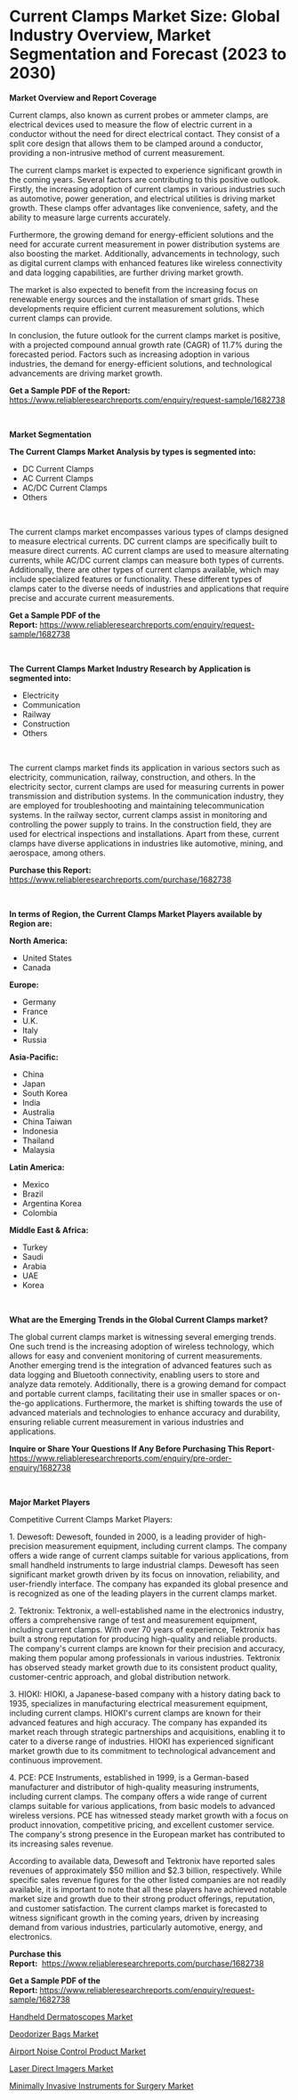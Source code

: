 <p><h1>Current Clamps Market Size: Global Industry Overview, Market Segmentation and Forecast (2023 to 2030)</h1></p><p><strong>Market Overview and Report Coverage</strong></p>
<p><p>Current clamps, also known as current probes or ammeter clamps, are electrical devices used to measure the flow of electric current in a conductor without the need for direct electrical contact. They consist of a split core design that allows them to be clamped around a conductor, providing a non-intrusive method of current measurement.</p><p>The current clamps market is expected to experience significant growth in the coming years. Several factors are contributing to this positive outlook. Firstly, the increasing adoption of current clamps in various industries such as automotive, power generation, and electrical utilities is driving market growth. These clamps offer advantages like convenience, safety, and the ability to measure large currents accurately.</p><p>Furthermore, the growing demand for energy-efficient solutions and the need for accurate current measurement in power distribution systems are also boosting the market. Additionally, advancements in technology, such as digital current clamps with enhanced features like wireless connectivity and data logging capabilities, are further driving market growth.</p><p>The market is also expected to benefit from the increasing focus on renewable energy sources and the installation of smart grids. These developments require efficient current measurement solutions, which current clamps can provide.</p><p>In conclusion, the future outlook for the current clamps market is positive, with a projected compound annual growth rate (CAGR) of 11.7% during the forecasted period. Factors such as increasing adoption in various industries, the demand for energy-efficient solutions, and technological advancements are driving market growth.</p></p>
<p><strong>Get a Sample PDF of the Report:</strong> <a href="https://www.reliableresearchreports.com/enquiry/request-sample/1682738">https://www.reliableresearchreports.com/enquiry/request-sample/1682738</a></p>
<p>&nbsp;</p>
<p><strong>Market Segmentation</strong></p>
<p><strong>The Current Clamps Market Analysis by types is segmented into:</strong></p>
<p><ul><li>DC Current Clamps</li><li>AC Current Clamps</li><li>AC/DC Current Clamps</li><li>Others</li></ul></p>
<p>&nbsp;</p>
<p><p>The current clamps market encompasses various types of clamps designed to measure electrical currents. DC current clamps are specifically built to measure direct currents. AC current clamps are used to measure alternating currents, while AC/DC current clamps can measure both types of currents. Additionally, there are other types of current clamps available, which may include specialized features or functionality. These different types of clamps cater to the diverse needs of industries and applications that require precise and accurate current measurements.</p></p>
<p><strong>Get a Sample PDF of the Report:</strong>&nbsp;<a href="https://www.reliableresearchreports.com/enquiry/request-sample/1682738">https://www.reliableresearchreports.com/enquiry/request-sample/1682738</a></p>
<p>&nbsp;</p>
<p><strong>The Current Clamps Market Industry Research by Application is segmented into:</strong></p>
<p><ul><li>Electricity</li><li>Communication</li><li>Railway</li><li>Construction</li><li>Others</li></ul></p>
<p>&nbsp;</p>
<p><p>The current clamps market finds its application in various sectors such as electricity, communication, railway, construction, and others. In the electricity sector, current clamps are used for measuring currents in power transmission and distribution systems. In the communication industry, they are employed for troubleshooting and maintaining telecommunication systems. In the railway sector, current clamps assist in monitoring and controlling the power supply to trains. In the construction field, they are used for electrical inspections and installations. Apart from these, current clamps have diverse applications in industries like automotive, mining, and aerospace, among others.</p></p>
<p><strong>Purchase this Report:</strong>&nbsp; <a href="https://www.reliableresearchreports.com/purchase/1682738">https://www.reliableresearchreports.com/purchase/1682738</a></p>
<p>&nbsp;</p>
<p><strong>In terms of Region, the Current Clamps Market Players available by Region are:</strong></p>
<p>
    <p> <strong> North America: </strong>
        <ul>
            <li>United States</li>
            <li>Canada</li>
        </ul>
        </p> 
    <p> <strong> Europe: </strong>
        <ul>
            <li>Germany</li>
            <li>France</li>
            <li>U.K.</li>
            <li>Italy</li>
            <li>Russia</li>
        </ul>
        </p> 
    <p> <strong> Asia-Pacific: </strong>
        <ul>
            <li>China</li>
            <li>Japan</li>
            <li>South Korea</li>
            <li>India</li>
            <li>Australia</li>
            <li>China Taiwan</li>
            <li>Indonesia</li>
            <li>Thailand</li>
            <li>Malaysia</li>
        </ul>
        </p> 
    <p> <strong> Latin America: </strong>
        <ul>
            <li>Mexico</li>
            <li>Brazil</li>
            <li>Argentina Korea</li>
            <li>Colombia</li>
        </ul>
        </p> 
    <p> <strong> Middle East & Africa: </strong>
        <ul>
            <li>Turkey</li>
            <li>Saudi</li>
            <li>Arabia</li>
            <li>UAE</li>
            <li>Korea</li>
        </ul>
    </p>
    </p>
<p>&nbsp;</p>
<p><strong>What are the Emerging Trends in the Global Current Clamps market?</strong></p>
<p><p>The global current clamps market is witnessing several emerging trends. One such trend is the increasing adoption of wireless technology, which allows for easy and convenient monitoring of current measurements. Another emerging trend is the integration of advanced features such as data logging and Bluetooth connectivity, enabling users to store and analyze data remotely. Additionally, there is a growing demand for compact and portable current clamps, facilitating their use in smaller spaces or on-the-go applications. Furthermore, the market is shifting towards the use of advanced materials and technologies to enhance accuracy and durability, ensuring reliable current measurement in various industries and applications.</p></p>
<p><strong>Inquire or Share Your Questions If Any Before Purchasing This Report</strong>- <a href="https://www.reliableresearchreports.com/enquiry/pre-order-enquiry/1682738">https://www.reliableresearchreports.com/enquiry/pre-order-enquiry/1682738</a></p>
<p>&nbsp;</p>
<p><strong>Major Market Players</strong></p>
<p><p>Competitive Current Clamps Market Players:</p><p>1. Dewesoft: Dewesoft, founded in 2000, is a leading provider of high-precision measurement equipment, including current clamps. The company offers a wide range of current clamps suitable for various applications, from small handheld instruments to large industrial clamps. Dewesoft has seen significant market growth driven by its focus on innovation, reliability, and user-friendly interface. The company has expanded its global presence and is recognized as one of the leading players in the current clamps market.</p><p>2. Tektronix: Tektronix, a well-established name in the electronics industry, offers a comprehensive range of test and measurement equipment, including current clamps. With over 70 years of experience, Tektronix has built a strong reputation for producing high-quality and reliable products. The company's current clamps are known for their precision and accuracy, making them popular among professionals in various industries. Tektronix has observed steady market growth due to its consistent product quality, customer-centric approach, and global distribution network.</p><p>3. HIOKI: HIOKI, a Japanese-based company with a history dating back to 1935, specializes in manufacturing electrical measurement equipment, including current clamps. HIOKI's current clamps are known for their advanced features and high accuracy. The company has expanded its market reach through strategic partnerships and acquisitions, enabling it to cater to a diverse range of industries. HIOKI has experienced significant market growth due to its commitment to technological advancement and continuous improvement.</p><p>4. PCE: PCE Instruments, established in 1999, is a German-based manufacturer and distributor of high-quality measuring instruments, including current clamps. The company offers a wide range of current clamps suitable for various applications, from basic models to advanced wireless versions. PCE has witnessed steady market growth with a focus on product innovation, competitive pricing, and excellent customer service. The company's strong presence in the European market has contributed to its increasing sales revenue.</p><p>According to available data, Dewesoft and Tektronix have reported sales revenues of approximately $50 million and $2.3 billion, respectively. While specific sales revenue figures for the other listed companies are not readily available, it is important to note that all these players have achieved notable market size and growth due to their strong product offerings, reputation, and customer satisfaction. The current clamps market is forecasted to witness significant growth in the coming years, driven by increasing demand from various industries, particularly automotive, energy, and electronics.</p></p>
<p><strong>Purchase this Report:</strong>&nbsp;&nbsp;<a href="https://www.reliableresearchreports.com/purchase/1682738">https://www.reliableresearchreports.com/purchase/1682738</a></p>
<p></p>
<p><strong>Get a Sample PDF of the Report:</strong>&nbsp;<a href="https://www.reliableresearchreports.com/enquiry/request-sample/1682738">https://www.reliableresearchreports.com/enquiry/request-sample/1682738</a></p>
<p><p><a href="https://github.com/mabutironaldo/Market-Research-Report-List-1/blob/main/handheld-dermatoscopes-market.md">Handheld Dermatoscopes Market</a></p><p><a href="https://github.com/lbird53714/Market-Research-Report-List-1/blob/main/deodorizer-bags-market.md">Deodorizer Bags Market</a></p><p><a href="https://medium.com/@avarobertson1969/airport-noise-control-product-market-research-report-its-history-and-forecast-2023-to-2030-1345183f03da">Airport Noise Control Product Market</a></p><p><a href="https://www.linkedin.com/pulse/laser-direct-imagers-market-research-report-provides-thorough/">Laser Direct Imagers Market</a></p><p><a href="https://medium.com/@dianafisher1927/minimally-invasive-instruments-for-surgery-market-the-key-to-successful-business-strategy-forecast-7422374ae155">Minimally Invasive Instruments for Surgery Market</a></p></p>